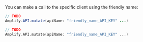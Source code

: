 You can make a call to the specific client using the friendly name:

<amplify-block-switcher>
<amplify-block name="Java">

```java
// TODO
Amplify.API.mutate(apiName: "friendly_name_API_KEY" ...)
```

</amplify-block>
<amplify-block name="Kotlin">

```kotlin
// TODO
Amplify.API.mutate(apiName: "friendly_name_API_KEY" ...)
```

</amplify-block>
</amplify-block-switcher>